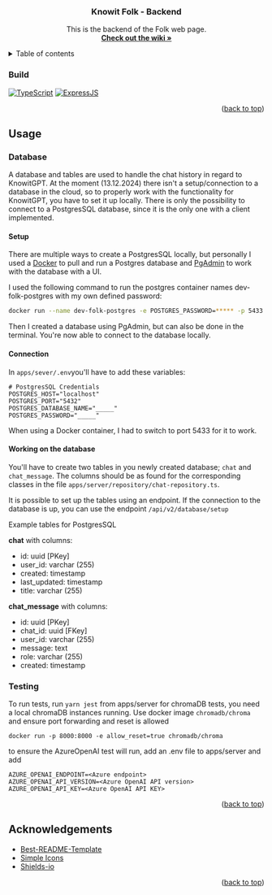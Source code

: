 <a id="readme-top"></a>

<!-- PROJECT SHIELDS -->
<!--
*** I'm using markdown "reference style" links for readability.
*** Reference links are enclosed in brackets [ ] instead of parentheses ( ).
*** See the bottom of this document for the declaration of the reference variables
*** for contributors-url, forks-url, etc. This is an optional, concise syntax you may use.
*** https://www.markdownguide.org/basic-syntax/#reference-style-links
-->

<br />
<div align="center">

<h3 align="center">Knowit Folk - Backend</h3>

  <p align="center">
    This is the backend of the Folk web page.
    <br />
    <a href="https://github.com/knowit/folk-webapp/wiki/Backend"><strong>Check out the wiki »</strong></a>
    <br />
  </p>
</div>

<!-- Table of contents -->
<details>
  <summary>Table of contents</summary>
  <ol>
    <li><a href="#build">Build</a></li>
    <li><a href="#usage">Usage</a></li>
    <li><a href="#acknowledgements">Acknowledgements</a></li>
  </ol>
</details>

### Build

[![TypeScript][typescript]][typescript-url]
[![ExpressJS][expressjs]][expressjs-url]

<p align="right">(<a href="#readme-top">back to top</a>)</p>

<!-- Use -->

## Usage

### Database

A database and tables are used to handle the chat history in regard to KnowitGPT.
At the moment (13.12.2024) there isn't a setup/connection to a database in the cloud, so to properly work with the
functionality for KnowitGPT, you have to set it up locally.
There is only the possibility to connect to a PostgresSQL database, since it is the only one with a client implemented.

#### Setup

There are multiple ways to create a PostgresSQL locally, but personally I used a [Docker](https://www.docker.com/) to
pull and run a Postgres database and [PgAdmin](https://www.pgadmin.org/) to work with the database with a UI.

I used the following command to run the postgres container names dev-folk-postgres with my own defined password:

```bash
docker run --name dev-folk-postgres -e POSTGRES_PASSWORD=***** -p 5433:5432 -d postgres
```

Then I created a database using PgAdmin, but can also be done in the terminal.
You're now able to connect to the database locally.

#### Connection

In `apps/sever/.env`you'll have to add these variables:

```
# PostgresSQL Credentials
POSTGRES_HOST="localhost"
POSTGRES_PORT="5432"
POSTGRES_DATABASE_NAME="_____"
POSTGRES_PASSWORD="_____"
```

When using a Docker container, I had to switch to port 5433 for it to work.

#### Working on the database

You'll have to create two tables in you newly created database; `chat` and `chat_message`.
The columns should be as found for the corresponding classes in the file `apps/server/repository/chat-repository.ts`.

It is possible to set up the tables using an endpoint. If the connection to the database is up, you can use the endpoint
`/api/v2/database/setup`

Example tables for PostgresSQL

**chat** with columns:

- id: uuid [PKey]
- user_id: varchar (255)
- created: timestamp
- last_updated: timestamp
- title: varchar (255)

**chat_message** with columns:

- id: uuid [PKey]
- chat_id: uuid [FKey]
- user_id: varchar (255)
- message: text
- role: varchar (255)
- created: timestamp

### Testing

To run tests, run
`yarn jest`
from apps/server
for chromaDB tests, you need a local chromaDB instances running. Use docker image
`chromadb/chroma`
and ensure port forwarding and reset is allowed

```
docker run -p 8000:8000 -e allow_reset=true chromadb/chroma
```

to ensure the AzureOpenAI test will run, add an .env file to apps/server and add

```
AZURE_OPENAI_ENDPOINT=<Azure endpoint>
AZURE_OPENAI_API_VERSION=<Azure OpenAI API version>
AZURE_OPENAI_API_KEY=<Azure OpenAI API KEY>
```

<p align="right">(<a href="#readme-top">back to top</a>)</p>

<!-- ACKNOWLEDGMENTS -->

## Acknowledgements

- [Best-README-Template](https://github.com/othneildrew/Best-README-Template)
- [Simple Icons](https://simpleicons.org/)
- [Shields-io](https://shields.io/)

<p align="right">(<a href="#readme-top">back to top</a>)</p>

<!-- MARKDOWN LINKS & IMAGES -->
<!-- https://www.markdownguide.org/basic-syntax/#reference-style-links -->

[expressjs]: https://img.shields.io/badge/Express-000000?style=for-the-badge&logo=express
[expressjs-url]: https://expressjs.com/
[typescript]: https://img.shields.io/badge/TypeScript-3178C6?style=for-the-badge&logo=typescript&logoColor=white
[typescript-url]: https://www.typescriptlang.org/
